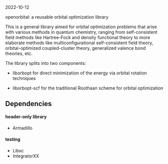 2022-10-12

openorbital: a reusable orbital optimization library

This is a general library aimed for orbital optimization problems that
arise with various methods in quantum chemistry, ranging from
self-consistent field methods like Hartree-Fock and density functional
theory to more elaborate methods like multiconfigurational
self-consistent field theory, orbital-optimized coupled-cluster
theory, generalized valence bond theories, etc.

The library splits into two components:

- liborbopt for direct minimization of the energy via orbital rotation
  techniques

- liborbopt-scf for the traditional Roothaan scheme for orbital
  optimization

## Dependencies

#### header-only library

* Armadillo

#### testing

* Libxc
* IntegratorXX

